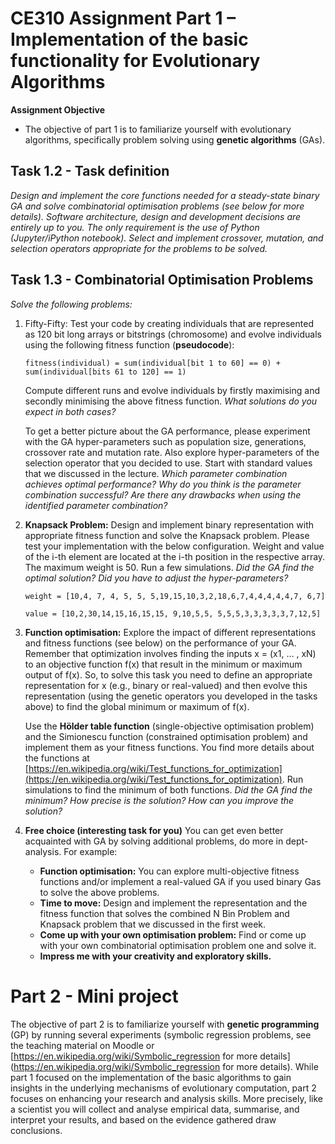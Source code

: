 # CE310 Assignment Part 1 – Implementation of the basic functionality for Evolutionary Algorithms

**Assignment Objective**
- The objective of part 1 is to familiarize yourself with evolutionary algorithms, specifically problem solving 
using **genetic algorithms** (GAs).

##  Task 1.2 - Task definition 
*Design and implement the core functions needed for a steady-state binary GA and solve combinatorial 
optimisation problems (see below for more details). Software architecture, design and development 
decisions are entirely up to you. The only requirement is the use of Python (Jupyter/iPython notebook). Select 
and implement crossover, mutation, and selection operators appropriate for the problems to be solved.*

## Task 1.3 - Combinatorial Optimisation Problems
*Solve the following problems:*
1. Fifty-Fifty: Test your code by creating individuals that are represented as 120 bit long arrays or 
   bitstrings (chromosome) and evolve individuals using the following fitness function (**pseudocode**):
      
      `fitness(individual) = sum(individual[bit 1 to 60] == 0) + sum(individual[bits 61 to 120] == 1)`
  
   Compute different runs and evolve individuals by firstly maximising and secondly minimising the 
   above fitness function. *What solutions do you expect in both cases?*
  
   To get a better picture about the GA performance, please experiment with the GA hyper-parameters
   such as population size, generations, crossover rate and mutation rate. Also explore hyper-parameters of the 
   selection operator that you decided to use. Start with standard values that we discussed in the lecture.
   *Which parameter combination achieves optimal performance? Why do you think is the parameter combination successful?
   Are there any drawbacks when using the identified parameter combination?*
   
2. **Knapsack Problem:** Design and implement binary representation with appropriate fitness function and solve the 
   Knapsack problem. Please test your implementation with the below configuration. 
   Weight and value of the i-th element are located at the i-th position in the respective array. The 
   maximum weight is 50. Run a few simulations. *Did the GA find the optimal solution? Did you have to 
   adjust the hyper-parameters?*
   
   `weight = [10,4, 7, 4, 5, 5, 5,19,15,10,3,2,18,6,7,4,4,4,4,4,7, 6,7]`
   
   `value = [10,2,30,14,15,16,15,15, 9,10,5,5, 5,5,5,3,3,3,3,3,7,12,5]`
    
3. **Function optimisation:** Explore the impact of different representations and fitness functions (see below) on the 
   performance of your GA. Remember that optimization involves finding the inputs x = (x1, … , xN) to an objective 
   function f(x) that result in the minimum or maximum output of f(x). So, to solve this task you need to define an 
   appropriate representation for x (e.g., binary or real-valued) and then evolve this representation (using the genetic
   operators you developed in the tasks above) to find the global minimum or maximum of f(x).
   
   Use the **Hölder table function** (single-objective optimisation problem) and the Simionescu function (constrained 
   optimisation problem) and implement them as your fitness functions. You find more details about the functions at 
   [https://en.wikipedia.org/wiki/Test_functions_for_optimization](https://en.wikipedia.org/wiki/Test_functions_for_optimization). 
   Run simulations to find the minimum of both functions. *Did the GA find the minimum? How precise is the solution? 
   How can you improve the solution?*
   
4. **Free choice (interesting task for you)**
   You can get even better acquainted with GA by solving additional problems, do more in dept-analysis. For example:
     - **Function optimisation:** You can explore multi-objective fitness functions and/or implement a real-valued GA if you 
       used binary Gas to solve the above problems.
     - **Time to move:** Design and implement the representation and the fitness function that solves 
       the combined N Bin Problem and Knapsack problem that we discussed in the first week.
     - **Come up with your own optimisation problem:** Find or come up with your own combinatorial optimisation problem one 
       and solve it.
     - **Impress me with your creativity and exploratory skills.**

# Part 2 - Mini project
The objective of part 2 is to familiarize yourself with **genetic programming** (GP) by running several experiments (symbolic regression 
problems, see the teaching material on Moodle or [https://en.wikipedia.org/wiki/Symbolic_regression for more details](https://en.wikipedia.org/wiki/Symbolic_regression for more details). While part 1 
focused on the implementation of the basic algorithms to gain insights in the underlying mechanisms of evolutionary computation, part
2 focuses on enhancing your research and analysis skills. More precisely, like a scientist you will collect and analyse empirical data,
summarise, and interpret your results, and based on the evidence gathered draw conclusions.
